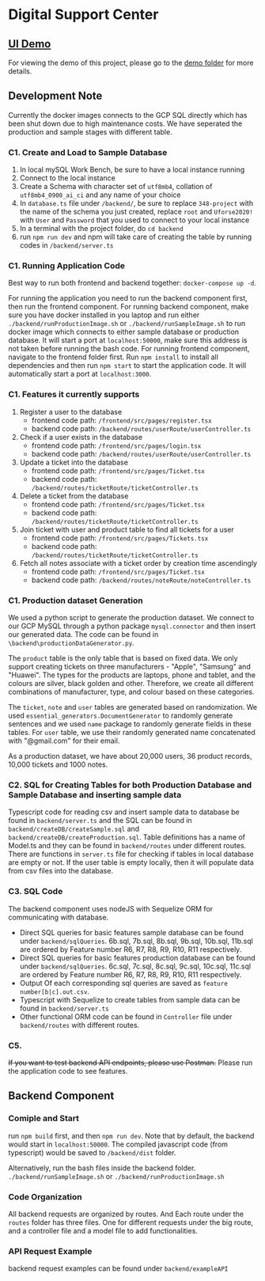 # Digital Support Center

## [UI Demo](./demo/README.md)

For viewing the demo of this project, please go to the [demo folder](./demo/README.md) for more details.

## Development Note

Currently the docker images connects to the GCP SQL directly which has been shut down due to high maintenance costs. We have seperated the production and sample stages with different table.

### C1. Create and Load to Sample Database

1. In local mySQL Work Bench, be sure to have a local instance running
2. Connect to the local instance
3. Create a Schema with character set of `utf8mb4`, collation of `utf8mb4_0900_ai_ci` and any name of your choice
4. In `database.ts` file under `/backend/`, be sure to replace `348-project` with the name of the schema you just created, replace `root` and `Uforse2020!` with `User` and `Password` that you used to connect to your local instance
5. In a terminal with the project folder, do `cd backend`
6. run `npm run dev` and npm will take care of creating the table by running codes in `/backend/server.ts`

### C1. Running Application Code

Best way to run both frontend and backend together: `docker-compose up -d`.

For running the application you need to run the backend component first, then run the frontend component.
For running backend component, make sure you have docker installed in you laptop and run either `./backend/runProductionImage.sh` or `./backend/runSampleImage.sh` to run docker image which connects to either sample database or production database. It will start a port at `localhost:50000`, make sure this address is not taken before running the bash code.
For running frontend component, navigate to the frontend folder first. Run `npm install` to install all dependencies and then run `npm start` to start the application code. It will automatically start a port at `localhost:3000`.

### C1. Features it currently supports

1. Register a user to the database
   - frontend code path: `/frontend/src/pages/register.tsx`
   - backend code path: `/backend/routes/userRoute/userController.ts`
2. Check if a user exists in the database
   - frontend code path: `/frontend/src/pages/login.tsx`
   - backend code path: `/backend/routes/userRoute/userController.ts`
3. Update a ticket into the database
   - frontend code path: `/frontend/src/pages/Ticket.tsx`
   - backend code path: `/backend/routes/ticketRoute/ticketController.ts`
4. Delete a ticket from the database
   - frontend code path: `/frontend/src/pages/Ticket.tsx`
   - backend code path: `/backend/routes/ticketRoute/ticketController.ts`
5. Join ticket with user and product table to find all tickets for a user
   - frontend code path: `/frontend/src/pages/Tickets.tsx`
   - backend code path: `/backend/routes/ticketRoute/ticketController.ts`
6. Fetch all notes associate with a ticket order by creation time ascendingly
   - frontend code path: `/frontend/src/pages/Ticket.tsx`
   - backend code path: `/backend/routes/noteRoute/noteController.ts`

### C1. Production dataset Generation

We used a python script to generate the production dataset. We connect to our GCP MySQL through a python package `mysql.connector` and then insert our generated data. The code can be found in `\backend\productionDataGenerator.py`.

The `product` table is the only table that is based on fixed data. We only support creating tickets on three manufacturers - "Apple", "Samsung" and "Huawei". The types for the products are laptops, phone and tablet, and the colours are silver, black golden and other. Therefore, we create all different combinations of manufacturer, type, and colour based on these categories.

The `ticket`, `note` and `user` tables are generated based on randomization. We used `essential_generators.DocumentGenerator` to randomly generate sentences and we used `name` package to randomly generate fields in these tables. For `user` table, we use their randomly generated name concatenated with "@gmail.com" for their email.

As a production dataset, we have about 20,000 users, 36 product records, 10,000 tickets and 1000 notes.

### C2. SQL for Creating Tables for both Production Database and Sample Database and inserting sample data

Typescript code for reading csv and insert sample data to database be found in `backend/server.ts` and the SQL can be found in `backend/createDB/createSample.sql` and `backend/createDB/createProduction.sql`. Table definitions has a name of Model.ts and they can be found in `backend/routes` under different routes. There are functions in `server.ts` file for checking if tables in local database are empty or not. If the user table is empty locally, then it will populate data from csv files into the database.

### C3. SQL Code

The backend component uses nodeJS with Sequelize ORM for communicating with database.

- Direct SQL queries for basic features sample database can be found under `backend/sqlQueries`. 6b.sql, 7b.sql, 8b.sql, 9b.sql, 10b.sql, 11b.sql are ordered by Feature number R6, R7, R8, R9, R10, R11 respectively.
- Direct SQL queries for basic features production database can be found under `backend/sqlQueries`. 6c.sql, 7c.sql, 8c.sql, 9c.sql, 10c.sql, 11c.sql are ordered by Feature number R6, R7, R8, R9, R10, R11 respectively.
- Output Of each corresponding sql queries are saved as `feature number[b|c].out.csv`.
- Typescript with Sequelize to create tables from sample data can be found in `backend/server.ts`
- Other functional ORM code can be found in `Controller` file under `backend/routes` with different routes.

### C5.

~~If you want to test backend API endpoints, please use Postman.~~ Please run the application code to see features.

## Backend Component

### Comiple and Start

run `npm build` first, and then `npm run dev`. Note that by default, the backend would start in `localhost:50000`. The compiled javascript code (from typescript) would be saved to `/backend/dist` folder.

Alternatively, run the bash files inside the backend folder. `./backend/runSampleImage.sh` or `./backend/runProductionImage.sh`

### Code Organization

All backend requests are organized by routes. And Each route under the `routes` folder has three files. One for different requests under the big route, and a controller file and a model file to add functionalities.

### API Request Example

backend request examples can be found under `backend/exampleAPI`
